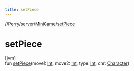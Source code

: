 ```yaml
---
title: setPiece
---
```

//[Perry](../../../index.html)/[server](../index.html)/[MiniGame](index.html)/[setPiece](set-piece.html)



# setPiece



[jvm]\
fun [setPiece](set-piece.html)(move1: [Int](https://kotlinlang.org/api/latest/jvm/stdlib/kotlin/-int/index.html), move2: [Int](https://kotlinlang.org/api/latest/jvm/stdlib/kotlin/-int/index.html), type: [Int](https://kotlinlang.org/api/latest/jvm/stdlib/kotlin/-int/index.html), chr: [Character](../../client/-character/index.html))




